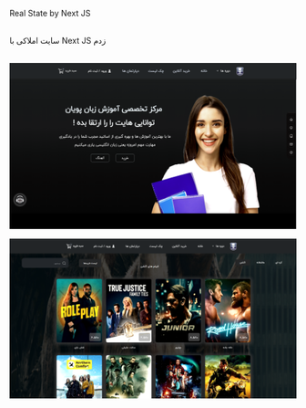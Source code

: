 Real State by Next JS
<br>
</br>



سایت املاکی با Next JS زدم
<br>
</br>

![alt text](https://github.com/mohammadbaghani/Englisho-React/blob/master/public/first-page.png)

![alt text](https://github.com/mohammadbaghani/Englisho-React/blob/master/public/shopping-page.png)

